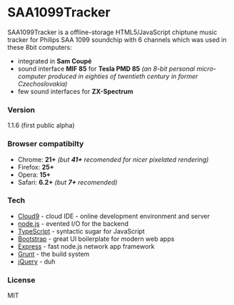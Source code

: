 # SAA1099Tracker

SAA1099Tracker is a offline-storage HTML5/JavaScript chiptune music tracker for Philips SAA 1099 soundchip with 6 channels which was used in these 8bit computers:
  - integrated in **Sam Coupé**
  - sound interface **MIF 85** for **Tesla PMD 85** _(an 8-bit personal micro-computer produced in eighties of twentieth century in former Czechoslovakia)_
  - few sound interfaces for **ZX-Spectrum**

### Version
1.1.6 (first public alpha)

### Browser compatibilty
  - Chrome: **21+** _(but **41+** recomended for nicer pixelated rendering)_
  - Firefox: **25+**
  - Opera: **15+**
  - Safari: **6.2+** _(but **7+** recomended)_


### Tech
* [Cloud9] - cloud IDE - online development environment and server
* [node.js] - evented I/O for the backend
* [TypeScript] - syntactic sugar for JavaScript
* [Bootstrap] - great UI boilerplate for modern web apps
* [Express] - fast node.js network app framework
* [Grunt] - the build system
* [jQuery] - duh


### License
MIT


[node.js]:http://nodejs.org
[Bootstrap]:http://twitter.github.com/bootstrap/
[jQuery]:http://jquery.com
[express]:http://expressjs.com
[TypeScript]:http://www.typescriptlang.org
[Grunt]:http://gruntjs.com
[Cloud9]:http://c9.io
